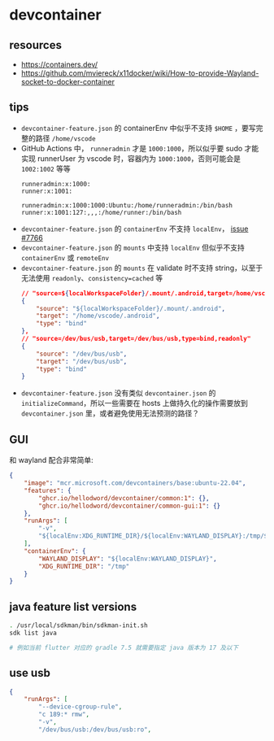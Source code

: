 # devcontainer

## resources

- https://containers.dev/
- https://github.com/mviereck/x11docker/wiki/How-to-provide-Wayland-socket-to-docker-container

## tips

- `devcontainer-feature.json` 的 containerEnv 中似乎不支持 `$HOME` ，要写完整的路径 `/home/vscode`
- GitHub Actions 中， `runneradmin` 才是 `1000:1000`，所以似乎要 sudo 才能实现 runnerUser 为 vscode 时，容器内为 `1000:1000`，否则可能会是 `1002:1002` 等等
    ```
    runneradmin:x:1000:
    runner:x:1001:

    runneradmin:x:1000:1000:Ubuntu:/home/runneradmin:/bin/bash
    runner:x:1001:127:,,,:/home/runner:/bin/bash
    ```
- `devcontainer-feature.json` 的 `containerEnv` 不支持 `localEnv`， [issue #7766](https://github.com/microsoft/vscode-remote-release/issues/7766)
- `devcontainer-feature.json` 的 `mounts` 中支持 `localEnv` 但似乎不支持 `containerEnv` 或 `remoteEnv`
- `devcontainer-feature.json` 的 `mounts` 在 validate 时不支持 string，以至于无法使用 `readonly`、`consistency=cached` 等
    ```json
    // "source=${localWorkspaceFolder}/.mount/.android,target=/home/vscode/.android,type=bind,consistency=cached",
    {
        "source": "${localWorkspaceFolder}/.mount/.android",
        "target": "/home/vscode/.android",
        "type": "bind"
    },
    // "source=/dev/bus/usb,target=/dev/bus/usb,type=bind,readonly"
    {
        "source": "/dev/bus/usb",
        "target": "/dev/bus/usb",
        "type": "bind"
    }
    ```
- `devcontainer-feature.json` 没有类似 `devcontainer.json` 的 `initializeCommand`，所以一些需要在 hosts 上做持久化的操作需要放到 `devcontainer.json` 里，或者避免使用无法预测的路径？

## GUI

和 wayland 配合非常简单:

```json
{
    "image": "mcr.microsoft.com/devcontainers/base:ubuntu-22.04",
    "features": {
        "ghcr.io/hellodword/devcontainer/common:1": {},
        "ghcr.io/hellodword/devcontainer/common-gui:1": {}
    },
    "runArgs": [
        "-v",
        "${localEnv:XDG_RUNTIME_DIR}/${localEnv:WAYLAND_DISPLAY}:/tmp/${localEnv:WAYLAND_DISPLAY}"
    ],
    "containerEnv": {
		"WAYLAND_DISPLAY": "${localEnv:WAYLAND_DISPLAY}",
		"XDG_RUNTIME_DIR": "/tmp"
	}
}
```

## java feature list versions

```sh
. /usr/local/sdkman/bin/sdkman-init.sh
sdk list java

# 例如当前 flutter 对应的 gradle 7.5 就需要指定 java 版本为 17 及以下
```

## use usb

```json
{
    "runArgs": [
        "--device-cgroup-rule",
        "c 189:* rmw",
        "-v",
        "/dev/bus/usb:/dev/bus/usb:ro",
```
